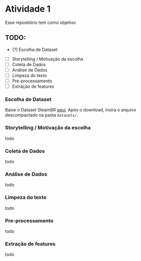 # Atividade 1

Esse repositório tem como objetivo 

## TODO:

- [?] Escolha de Dataset
- [ ] Storytelling / Motivação da escolha
- [ ] Coleta de Dados
- [ ] Análise de Dados
- [ ] Limpeza do texto
- [ ] Pre-processamento
- [ ] Extração de features

###  Escolha de Dataset

Baixe o Dataset SteamBR [aqui](https://github.com/germanojorge/SteamBR/raw/main/steambrcorpus.zip?download=).
Após o download, insira o arquivo descompactado na pasta `datasets/`.

###  Storytelling / Motivação da escolha

todo

###  Coleta de Dados

todo

###  Análise de Dados

todo

###  Limpeza do texto

todo

###  Pre-processamento

todo

###  Extração de features

todo
